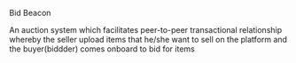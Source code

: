 Bid Beacon

An auction system which facilitates peer-to-peer transactional relationship whereby the seller upload items that he/she want to sell on the platform and the buyer(biddder) comes onboard to bid for items 
